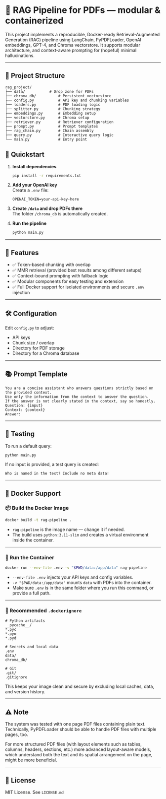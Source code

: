 # 🧠 RAG Pipeline for PDFs — modular & containerized

This project implements a reproducible, Docker-ready Retrieval-Augmented Generation (RAG) pipeline using LangChain, PyPDFLoader, OpenAI embeddings, GPT-4, and Chroma vectorstore. It supports modular architecture, and context-aware prompting for (hopeful) minimal hallucinations.

---

## 📂 Project Structure

```
rag_project/
├── data/			# Drop zone for PDFs
├── chroma_db/ 			# Persistent vectorstore
├── config.py 			# API key and chunking variables
├── loaders.py 			# PDF loading logic
├── splitter.py 		# Chunking strategy
├── embeddings.py 		# Embedding setup
├── vectorstore.py 		# Chroma setup
├── retriever.py 		# Retriever configuration
├── prompt.py 			# Prompt templates
├── rag_chain.py 		# Chain assembly
├── query.py 			# Interactive query logic
└── main.py 			# Entry point
```


## 🚀 Quickstart

1. **Install dependencies**
   ```bash
   pip install -r requirements.txt

2.  **Add your OpenAI key**  
Create a `.env` file:
    
    ```env
    OPENAI_TOKEN=your-api-key-here
    ```
    
3.  **Create `/data` and drop PDFs there**  
The folder `/chroma_db` is automatically created.


4.  **Run the pipeline**
    
    ```bash
    python main.py
    ```
    

----------

## 🧩 Features

-   ✅ Token-based chunking with overlap
-   ✅ MMR retrieval (provided best results among different setups)
-   ✅ Context-bound prompting with fallback logic
-   ✅ Modular components for easy testing and extension
-   ✅ Full Docker support for isolated environments and secure `.env` injection

----------

## 🛠️ Configuration

Edit `config.py` to adjust:

-   API keys
-   Chunk size / overlap  
-   Directory for PDF storage
-   Directory for a Chroma database

----------

## 📚 Prompt Template

```text
You are a concise assistant who answers questions strictly based on the provided context.
Use only the information from the context to answer the question.
If the answer is not clearly stated in the context, say so honestly.
Question: {input}
Context: {context}
Answer:
```

----------

## 🧪 Testing

To run a default query:

```bash
python main.py
```

If no input is provided, a test query is created:

```text
Who is named in the text? Include no meta data!
```
----------

## 🐳 Docker Support


### 📦 Build the Docker Image

```bash
docker build -t rag-pipeline .
```

-   `rag-pipeline` is the image name — change it if needed.
-   The build uses `python:3.11-slim` and creates a virtual environment inside the container.

----------

### 🚀 Run the Container

```bash
docker run --env-file .env -v "$PWD/data:/app/data" rag-pipeline
```

-   `--env-file .env` injects your API keys and config variables.
-   `-v "$PWD/data:/app/data"` mounts `data` with PDFs into the container.
-   Make sure `.env` is in the same folder where you run this command, or provide a full path.



----------

### 📁 Recommended `.dockerignore`

```dockerignore
# Python artifacts
__pycache__/
*.pyc
*.pyo
*.pyd

# Secrets and local data
.env
data/
chroma_db/

# Git
.git/
.gitignore
```

This keeps your image clean and secure by excluding local caches, data, and version history.

----------

## ⚠️ Note  
The system was tested with one page PDF files containing plain text. Technically, PyPDFLoader should be able to handle PDF files with multiple pages, too.

For more structured PDF files (with layout elements such as tables, columns, headers, sections, etc.) more advanced layout-aware models, which understand both the text and its spatial arrangement on the page, might be more beneficial.

----------

## 📖 License

MIT License. See `LICENSE.md`